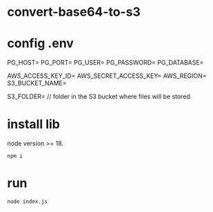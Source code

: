 # convert-base64-to-s3

# config .env 
PG_HOST=
PG_PORT=
PG_USER=
PG_PASSWORD=
PG_DATABASE=

AWS_ACCESS_KEY_ID=
AWS_SECRET_ACCESS_KEY=
AWS_REGION=
S3_BUCKET_NAME=

S3_FOLDER=  // folder in the S3 bucket where files will be stored

# install lib

node version >= 18.

``
npm i
``

# run 
``
node index.js
``